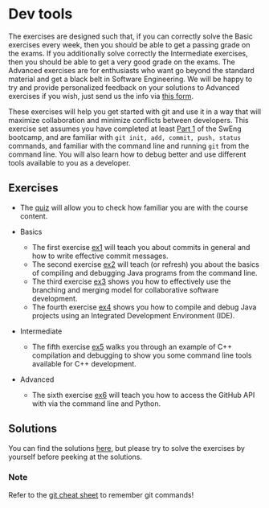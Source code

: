 # Dev tools

The exercises are designed such that, if you can correctly solve the Basic exercises every week, then you should be able to get a passing grade on the exams. If you additionally solve correctly the Intermediate exercises, then you should be able to get a very good grade on the exams. The Advanced exercises are for enthusiasts who want go beyond the standard material and get a black belt in Software Engineering. We will be happy to try and provide personalized feedback on your solutions to Advanced exercises if you wish, just send us the info via [this form](https://docs.google.com/forms/d/e/1FAIpQLSem_4qm_rf22V5--EUrh252_JKcBqoHF1Z67exwPz3tPdOjiQ/viewform).


These exercises will help you get started with git and use it in a way that will maximize collaboration and minimize conflicts between developers. 
This exercise set assumes you have completed at least [Part 1](https://github.com/sweng-epfl/Bootcamp#part-i) of the SwEng bootcamp, and are familiar with `git init, add, commit, push, status` commands, and familiar with the command line and running `git` from the command line.
You will also learn how to debug better and use different tools available to you as a developer.

## Exercises

- The [quiz](basic/quiz.md) will allow you to check how familiar you are with the course content.

- Basics
  - The first exercise [ex1](basic/ex1) will teach you about commits in general and how to write effective commit messages.
  - The second exercise [ex2](basic/ex2) will teach (or refresh) you about the basics of compiling and debugging Java programs from the command line.
  - The third exercise [ex3](basic/ex3) shows you how to effectively use the branching and merging model for collaborative software development.
  - The fourth exercise [ex4](basic/ex4) shows you how to compile and debug Java projects using an Integrated Development Environment (IDE).

- Intermediate
  - The fifth exercise [ex5](intermediate/ex5) walks you through an example of C++ compilation and debugging to show you some command line tools available for C++ development.

- Advanced
  - The sixth exercise [ex6](advanced/ex6) will teach you how to access the GitHub API with via the command line and Python.

## Solutions

You can find the solutions [here](solutions/), but please try to solve the exercises by yourself before peeking at the solutions.


### Note
Refer to the [git cheat sheet](https://education.github.com/git-cheat-sheet-education.pdf) to remember git commands!


